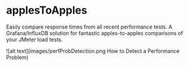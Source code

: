 # applesToApples
Easily compare response times from all recent performance tests.   A Grafana/InfluxDB solution for fantastic apples-to-apples comparisons of your JMeter load tests.


![alt text](images/perfProbDetection.png How to Detect a Performance Problem)
